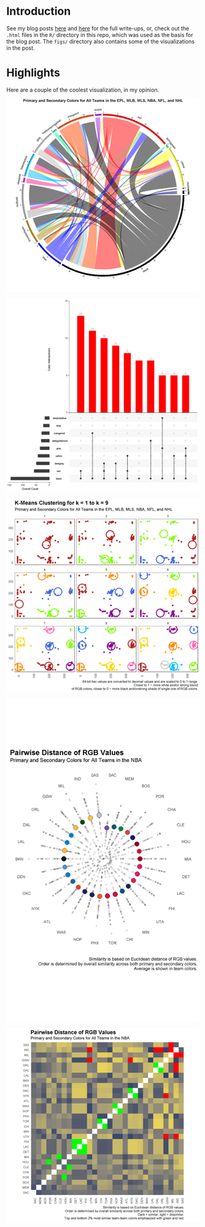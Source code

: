 
Introduction
============

See my blog posts [here](https://tonyelhabr.rbind.io/posts/sports-colors-analysis-r/) and [here](https://tonyelhabr.rbind.io/posts/sports-colors-analysis-r-2/) for the full write-ups, or, check out the `.html` files in the `R/` directory in this repo, which was used as the basis for the blog post. The `figs/` directory also contains some of the visualizations in the post.

Highlights
==========

Here are a couple of the coolest visualization, in my opinion.

![](figs/viz_colors_named_2.png)

![](figs/viz_colors_named_sets.png)

![](figs/viz_kclusts.png)

![](figs/viz_colors_ord2_nba_rgb_dist.png)

![](figs/viz_colors_ord2_nba_rgb_dist_2.png)
